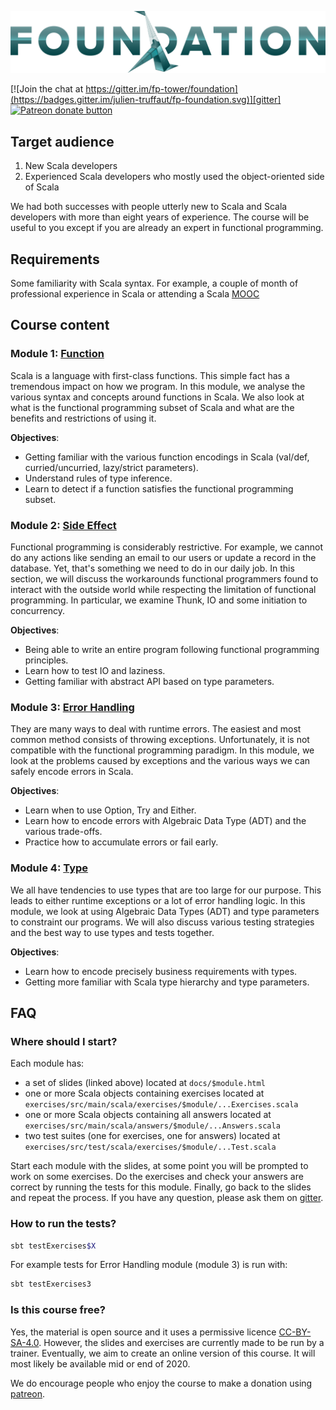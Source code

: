 ![FP Foundation Logo](logo/Foundation.png)<br>

[![Join the chat at https://gitter.im/fp-tower/foundation](https://badges.gitter.im/julien-truffaut/fp-foundation.svg)][gitter]
<span class="badge-patreon"><a href="https://www.patreon.com/bePatron?u=10482033" title="Donate to this project using Patreon"><img src="https://img.shields.io/badge/patreon-donate-yellow.svg" alt="Patreon donate button" /></a></span>

## Target audience

1. New Scala developers 
2. Experienced Scala developers who mostly used the object-oriented side of Scala

We had both successes with people utterly new to Scala and Scala developers with more 
than eight years of experience. The course will be useful to you except if you are already 
an expert in functional programming.

## Requirements

Some familiarity with Scala syntax. For example, a couple of month of professional experience 
in Scala or attending a Scala [MOOC](https://www.coursera.org/learn/progfun1)

## Course content

### Module 1: [Function](https://fp-tower.github.io/foundation/1-Function.html#1)

Scala is a language with first-class functions. This simple fact has a tremendous impact on how we program. 
In this module, we analyse the various syntax and concepts around functions in Scala. 
We also look at what is the functional programming subset of Scala and what are the benefits and 
restrictions of using it.

**Objectives**:
* Getting familiar with the various function encodings in Scala (val/def, curried/uncurried, lazy/strict parameters).
* Understand rules of type inference.
* Learn to detect if a function satisfies the functional programming subset.

### Module 2: [Side Effect](https://fp-tower.github.io/foundation/2-SideEffect.html#1)

Functional programming is considerably restrictive. For example, we cannot do any actions like sending 
an email to our users or update a record in the database. Yet, that's something we need to do in our daily
job. In this section, we will discuss the workarounds functional programmers found to interact with the
outside world while respecting the limitation of functional programming. In particular, we examine Thunk,
IO and some initiation to concurrency.

**Objectives**:
* Being able to write an entire program following functional programming principles.
* Learn how to test IO and laziness.
* Getting familiar with abstract API based on type parameters.

### Module 3: [Error Handling](https://fp-tower.github.io/foundation/3-ErrorHandling.html#1)

They are many ways to deal with runtime errors. The easiest and most common method consists of throwing 
exceptions. Unfortunately, it is not compatible with the functional programming paradigm. In this module,
we look at the problems caused by exceptions and the various ways we can safely encode errors in Scala.

**Objectives**:
* Learn when to use Option, Try and Either.
* Learn how to encode errors with Algebraic Data Type (ADT) and the various trade-offs.
* Practice how to accumulate errors or fail early.

### Module 4: [Type](https://fp-tower.github.io/foundation/4-Type.html#1)

We all have tendencies to use types that are too large for our purpose. This leads to either runtime 
exceptions or a lot of error handling logic. In this module, we look at using Algebraic Data Types (ADT)
and type parameters to constraint our programs. We will also discuss various testing strategies and the
best way to use types and tests together.

**Objectives**:
* Learn how to encode precisely business requirements with types.
* Getting more familiar with Scala type hierarchy and type parameters.


## FAQ

### Where should I start?

Each module has:
* a set of slides (linked above) located at `docs/$module.html`
* one or more Scala objects containing exercises located at `exercises/src/main/scala/exercises/$module/...Exercises.scala`
* one or more Scala objects containing all answers located at `exercises/src/main/scala/answers/$module/...Answers.scala`
* two test suites (one for exercises, one for answers) located at `exercises/src/test/scala/exercises/$module/...Test.scala`

Start each module with the slides, at some point you will be prompted to work on some exercises. 
Do the exercises and check your answers are correct by running the tests for this module.
Finally, go back to the slides and repeat the process. If you have any question, please ask them on [gitter][gitter].

### How to run the tests?

```bash
sbt testExercises$X
```

For example tests for Error Handling module (module 3) is run with:

```bash
sbt testExercises3
```

### Is this course free?

Yes, the material is open source and it uses a permissive licence [CC-BY-SA-4.0][licence].
However, the slides and exercises are currently made to be run by a trainer. Eventually, we aim to create an online 
version of this course. It will most likely be available mid or end of 2020.

We do encourage people who enjoy the course to make a donation using [patreon][patreon].

[gitter]: https://gitter.im/fp-tower/foundation?utm_source=badge&utm_medium=badge&utm_campaign=pr-badge&utm_content=badge
[licence]: https://creativecommons.org/licenses/by-sa/4.0/legalcode
[patreon]: https://www.patreon.com/bePatron?u=10482033
